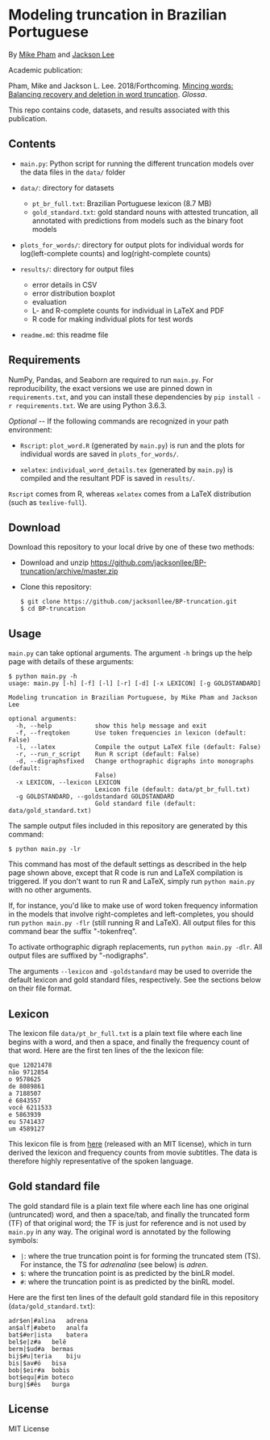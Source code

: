 # Modeling truncation in Brazilian Portuguese

By [Mike Pham](http://www.mikettpham.com/) and [Jackson Lee](http://jacksonllee.com/)

Academic publication:

Pham, Mike and Jackson L. Lee. 2018/Forthcoming.
[Mincing words: Balancing recovery and deletion in word truncation](http://jacksonllee.com/papers/pham-lee-truncation-glossa.pdf).
*Glossa*.

This repo contains code, datasets, and results associated with this publication.


## Contents

- ``main.py``: Python script for running the different truncation models over the data files in the ``data/`` folder

- ``data/``: directory for datasets

    * ``pt_br_full.txt``: Brazilian Portuguese lexicon (8.7 MB)
    * ``gold_standard.txt``: gold standard nouns with attested truncation,
      all annotated with predictions from models such as the binary foot models

- ``plots_for_words/``: directory for output plots for individual words for log(left-complete counts) and log(right-complete counts)

- ``results/``: directory for output files
  * error details in CSV
  * error distribution boxplot
  * evaluation
  * L- and R-complete counts for individual in LaTeX and PDF
  * R code for making individual plots for test words

- ``readme.md``: this readme file


## Requirements

NumPy, Pandas, and Seaborn are required to run ``main.py``.
For reproducibility, the exact versions we use are pinned down in
`requirements.txt`, and you can install these dependencies by
`pip install -r requirements.txt`.
We are using Python 3.6.3.

*Optional* -- If the following commands are recognized in your path environment:

- ``Rscript``: ``plot_word.R`` (generated by ``main.py``) is run and the plots for
  individual words are saved in ``plots_for_words/``.

- ``xelatex``: ``individual_word_details.tex`` (generated by ``main.py``)
  is compiled and the resultant PDF is saved in ``results/``.

``Rscript`` comes from R, whereas ``xelatex`` comes from a LaTeX distribution
(such as ``texlive-full``).


## Download

Download this repository to your local drive by one of these two methods:

* Download and unzip https://github.com/jacksonllee/BP-truncation/archive/master.zip

* Clone this repository:

    ```
    $ git clone https://github.com/jacksonllee/BP-truncation.git
    $ cd BP-truncation
    ```

## Usage

``main.py`` can take optional arguments.
 The argument ``-h`` brings up the help page with details of these arguments:

```
$ python main.py -h
usage: main.py [-h] [-f] [-l] [-r] [-d] [-x LEXICON] [-g GOLDSTANDARD]

Modeling truncation in Brazilian Portuguese, by Mike Pham and Jackson Lee

optional arguments:
  -h, --help            show this help message and exit
  -f, --freqtoken       Use token frequencies in lexicon (default: False)
  -l, --latex           Compile the output LaTeX file (default: False)
  -r, --run_r_script    Run R script (default: False)
  -d, --digraphsfixed   Change orthographic digraphs into monographs (default:
                        False)
  -x LEXICON, --lexicon LEXICON
                        Lexicon file (default: data/pt_br_full.txt)
  -g GOLDSTANDARD, --goldstandard GOLDSTANDARD
                        Gold standard file (default: data/gold_standard.txt)
```

The sample output files included in this repository are generated by this command:

```
$ python main.py -lr
```

This command has most of the default settings as described in the help page
shown above, except that R code is run and LaTeX compilation is triggered.
If you don't want to run R and LaTeX, simply run ``python main.py``
with no other arguments.

If, for instance, you'd like to make use of word token frequency information
in the models that involve right-completes and left-completes,
you should run ``python main.py -flr`` (still running R and LaTeX).
All output files for this command bear the suffix "-tokenfreq".

To activate orthographic digraph replacements, run ``python main.py -dlr``.
All output files are suffixed by "-nodigraphs".

The arguments ``--lexicon`` and ``-goldstandard``
may be used to override the default lexicon
and gold standard files, respectively.
See the sections below on their file format.


## Lexicon

The lexicon file `data/pt_br_full.txt` is a plain text file
where each line begins with a word, and then a space, and finally
the frequency count of that word.
Here are the first ten lines of the
the lexicon file:

```
que 12021478
não 9712854
o 9578625
de 8089861
a 7188507
é 6843557
você 6211533
e 5863939
eu 5741437
um 4589127
```

This lexicon file is from [here](https://github.com/hermitdave/FrequencyWords)
(released with an MIT license),
which in turn derived the lexicon and frequency counts from movie subtitles.
The data is therefore highly representative of the spoken language.


## Gold standard file

The gold standard file is a plain text file
where each line has one original (untruncated) word, and then a
space/tab, and finally the truncated form (TF) of that original word;
the TF is just for reference and is not used by ``main.py`` in any way.
The original word is annotated by the following symbols:

* ``|``: where the true truncation point is for forming the truncated
  stem (TS).
  For instance, the TS for *adrenalina* (see below) is *adren*.
* ``$``: where the truncation point is as predicted by the binLR model.
* ``#``: where the truncation point is as predicted by the binRL model.

Here are the first ten lines of the default gold standard file in this
repository (``data/gold_standard.txt``):

```
adr$en|#alina	adrena
an$alf|#abeto	analfa
bat$#er|ista	batera
bel$e|z#a	belê
berm|$ud#a	bermas
bij$#u|teria	biju
bis|$av#ó	bisa
bob|$eir#a	bobis
bot$equ|#im	boteco
burg|$#ês	burga
```


## License

MIT License
